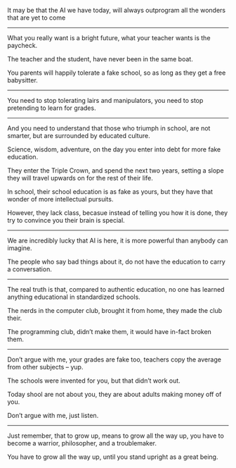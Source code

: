 It may be that the AI we have today,
will always outprogram all the wonders that are yet to come

---

What you really want is a bright future,
what your teacher wants is the paycheck.

The teacher and the student,
have never been in the same boat.

You parents will happily tolerate a fake school,
so as long as they get a free babysitter.

---

You need to stop tolerating lairs and manipulators,
you need to stop pretending to learn for grades.

---

And you need to understand that those who triumph in school,
are not smarter, but are surrounded by educated culture.

Science, wisdom, adventure,
on the day you enter into debt for more fake education.

They enter the Triple Crown, and spend the next two years,
setting a slope they will travel upwards on for the rest of their life.

In school, their school education is as fake as yours,
but they have that wonder of more intellectual pursuits.

However, they lack class, becasue instead of telling you how it is done,
they try to convince you their brain is special.

---

We are incredibly lucky that AI is here,
it is more powerful than anybody can imagine.

The people who say bad things about it,
do not have the education to carry a conversation.

---

The real truth is that, compared to authentic education,
no one has learned anything educational in standardized schools.

The nerds in the computer club,
brought it from home, they made the club their.

The programming club,
didn’t make them, it would have in-fact broken them.

---

Don’t argue with me, your grades are fake too,
teachers copy the average from other subjects – yup.

The schools were invented for you,
but that didn’t work out.

Today shool are not about you,
they are about adults making money off of you.

Don’t argue with me,
just listen.

---

Just remember, that to grow up, means to grow all the way up,
you have to become a warrior, philosopher, and a troublemaker.

You have to grow all the way up,
until you stand upright as a great being.
